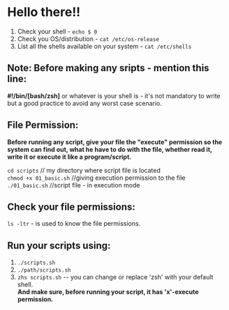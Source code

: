 # Hello there!!
  
1. Check your shell - ` echo $ 0 `  
2. Check you OS/distribution - ` cat /etc/os-release `  
3. List all the shells available on your system - ` cat /etc/shells `  

## Note: Before making any sripts - mention this line:  
**#!/bin/[bash/zsh]** or whatever is your shell is - it's not mandatory to write but a good practice to avoid any worst case scenario.  

## File Permission:   
**Before running any script, give your file the "execute" permission so the system can find out, what he have to do with the file, whether read it, write it or execute it like a program/script.**  

``` cd scripts ``` // my directory where script file is located  
``` chmod +x 01_basic.sh ``` //giving execution permission to the file  
``` ./01_basic.sh ``` //script file - in execution mode


## Check your file permissions:  
``` ls -ltr ``` - is used to know the file permissions.  

## Run your scripts using:  
1. ``` ./scripts.sh ```
2. ``` ./path/scripts.sh ```
3. ``` zhs scripts.sh ``` -- you can change or replace 'zsh' with your default shell.  
**And make sure, before running your script, it has 'x'-execute permission.**